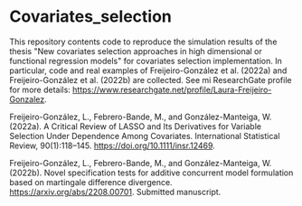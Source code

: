 # Covariates_selection

This repository contents code to reproduce the simulation results of the thesis "New covariates selection approaches in high dimensional or functional regression models" for covariates selection implementation. In particular, code and real examples of Freijeiro-González et al. (2022a) and Freijeiro-González et al. (2022b) are collected. See mi ResearchGate profile for more details: https://www.researchgate.net/profile/Laura-Freijeiro-Gonzalez.


Freijeiro-González, L., Febrero-Bande, M., and González-Manteiga, W. (2022a). A Critical Review of LASSO and Its Derivatives for Variable Selection Under Dependence Among Covariates. International Statistical Review, 90(1):118–145. https://doi.org/10.1111/insr.12469.

Freijeiro-González, L., Febrero-Bande, M., and González-Manteiga, W. (2022b). Novel specification tests for additive concurrent model formulation based on martingale difference divergence. https://arxiv.org/abs/2208.00701. Submitted manuscript.
